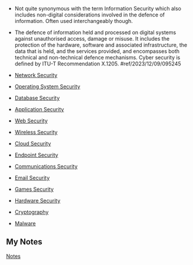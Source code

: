 - Not quite synonymous with the term Information Security which also includes non-digital considerations involved in the defence of information. Often used interchangeably though.
- The defence of information held and processed on digital systems against unauthorised access, damage or misuse. It includes the protection of the hardware, software and associated infrastructure, the data that is held, and the services provided, and encompasses both technical and non-technical defence mechanisms. Cyber security is defined by ITU-T Recommendation X.1205. #ref/2023/12/09/095245

- [Network Security](network-security.md)
- [Operating System Security](operating-system-security.md)
- [Database Security](database-security.md)
- [Application Security](application-security.md)
- [Web Security](web-security.md)
- [Wireless Security](wireless-security.md)
- [Cloud Security](cloud-security.md)
- [Endpoint Security](endpoint-security.md)
- [Communications Security](communications-security.md)
- [Email Security](email-security.md)
- [Games Security](games-security.md)
- [Hardware Security](hardware-security.md)
- [Cryptography](cryptography.md)
- [Malware](malware.md)
## My Notes
[Notes](cyber-security-notes.md)
